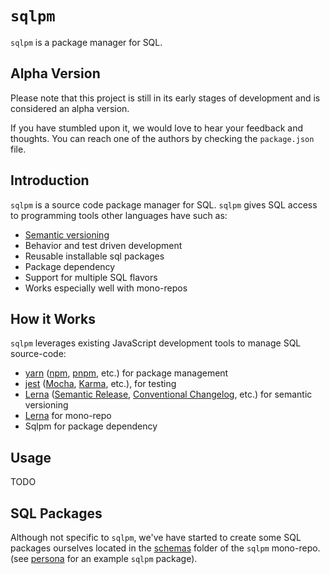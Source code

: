 # `sqlpm`

`sqlpm` is a package manager for SQL.

## Alpha Version

Please note that this project is still in its early stages of development and is considered an alpha version.

If you have stumbled upon it, we would love to hear your feedback and thoughts. You can reach one of the authors by checking the `package.json` file.

## Introduction

`sqlpm` is a source code package manager for SQL. `sqlpm` gives SQL access to programming tools other languages have such as:

* [Semantic versioning](https://en.wikipedia.org/wiki/Software_versioning#Semantic_versioning)
* Behavior and test driven development
* Reusable installable sql packages
* Package dependency
* Support for multiple SQL flavors
* Works especially well with mono-repos

## How it Works

`sqlpm` leverages existing JavaScript development tools to manage SQL source-code:

* [yarn](https://yarnpkg.com/) ([npm](https://www.npmjs.com/), [pnpm](https://pnpm.js.org/), etc.) for package management
* [jest](https://jestjs.io/) ([Mocha]( https://mochajs.org/), [Karma](https://karma-runner.github.io/), etc.), for testing
* [Lerna](https://lerna.js.org/) ([Semantic Release](https://semantic-release.gitbook.io/), [Conventional Changelog](https://github.com/conventional-changelog/conventional-changelog), etc.) for semantic versioning
* [Lerna](https://lerna.js.org/) for mono-repo
* Sqlpm for package dependency

## Usage

TODO

## SQL Packages

Although not specific to `sqlpm`, we've have started to create some SQL packages ourselves located in the [schemas](https://github.com/erichosick/sqlpm/tree/main/schemas) folder of the `sqlpm` mono-repo. (see [persona](https://github.com/erichosick/sqlpm/tree/main/schemas/postgresql/persona) for an example `sqlpm` package).
